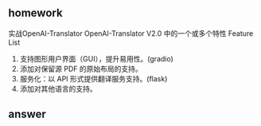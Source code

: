 ## homework
实战OpenAI-Translator
OpenAI-Translator V2.0 中的一个或多个特性
Feature List
1. 支持图形用户界面（GUI），提升易用性。(gradio)
2. 添加对保留源 PDF 的原始布局的支持。
3. 服务化：以 API 形式提供翻译服务支持。(flask)
4. 添加对其他语言的支持。

## answer
